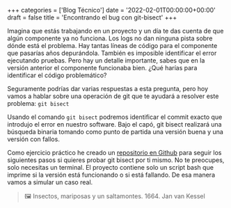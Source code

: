 +++
categories = ['Blog Técnico']
date = '2022-02-01T00:00:00+00:00'
draft = false
title = 'Encontrando el bug con git-bisect'
+++

Imagina que estás trabajando en un proyecto y un día te das cuenta de que algún componente ya no funciona. Los logs no dan ninguna pista sobre dónde está el problema. Hay tantas líneas de código para el componente que pasarías años depurándola. También es imposible identificar el error ejecutando pruebas. Pero hay un detalle importante, sabes que en la versión anterior el componente funcionaba bien. ¿Qué harías para identificar el código problemático?

Seguramente podrías dar varias respuestas a esta pregunta, pero hoy vamos a hablar sobre una operación de git que te ayudará a resolver este problema: `git bisect`

Usando el comando `git bisect` podremos identificar el commit exacto que introdujo el error en nuestro software. Bajo el capó, git bisect realizará una búsqueda binaria tomando como punto de partida una versión buena y una versión con fallos.

Como ejercicio práctico he creado un [repositorio en Github](https://github.com/frahergal/git_bisect_exercise) para seguir los siguientes pasos si quieres probar git bisect por ti mismo. No te preocupes, solo necesitas un terminal. El proyecto contiene solo un script bash que imprime si la versión está funcionando o si está fallando. De esa manera vamos a simular un caso real.

> 🖼️ Insectos, mariposas y un saltamontes. 1664. Jan van Kessel
